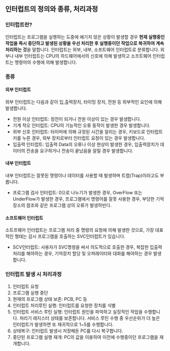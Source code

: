 ## 인터럽트의 정의와 종류, 처리과정

### 인터럽트란?

인터럽트는 프로그램을 실행하는 도중에 예기치 않은 상황이 발생할 경우 **현재 실행중인 작업을 즉시 중단하고 발생된 상황을 우선 처리한 후 실행중이던 작업으로 복귀하여 계속 처리하는 것**을 말합니다. 인터럽트는 외부, 내부, 소프트웨어 인터럽트로 분류합니다. 외부나 내부 인터럽트는 CPU의 하드웨어에서의 신호에 의해 발생하고 소프트웨어 인터럽트는 명령어의 수행에 의해 발생합니다.

<!-- more -->

### 종류

#### 외부 인터럽트

외부 인터럽트는 다음과 같이 입,출력장치, 타이밍 장치, 전원 등 외부적인 요인에 의해 발생합니다.

- 전원 이상 인터럽트: 정전이 되거나 전원 이상이 있는 경우 발생합니다.
- 기계 착오 인터럽트: CPU의 기능적인 오류 동작이 발생한 경우 발생합니다.
- 외부 신호 인터럽트: 타이머에 의해 규정된 시간을 알리는 경우, 키보드로 인터럽트 키를 누른 경우, 외부 장치로부터 인터럽트 요청이 있는 경우 발생합니다.
- 입출력 인터럽트: 입출력 Data의 오류나 이상 현상이 발생한 경우, 입출력장치가 데이터의 전송을 요구하거나 전송이 끝났음을 알릴 경우 발생합니다.

#### 내부 인터럽트

내부 인터럽트는 잘못된 명령이나 데이터를 사용할 때 발생하며 트랩(Trap)이라고도 부릅니다.

- 프로그램 검사 인터럽트: 0으로 나누기가 발생한 경우, OverFlow 또는 UnderFlow가 발생한 경우, 프로그램에서 명령어를 잘못 사용한 경우, 부당한 기억장소의 참조와 같은 프로그램 상의 오류가 발생하빈다.

#### 소프트웨어 인터럽트

소트프웨어 인터럽트는 프로그램 처리 중 명령의 요청에 의해 발생한 것으로, 가장 대표적인 형태는 감시 프로그램을 호출하는 SVC인터럽트가 있습니다.

- SCV인터럽트: 사용자가 SVC명령을 써서 의도적으로 호출한 경우, 복잡한 입출력 처리를 해야하는 경우, 기억장치 할당 및 오퍼레이터와 대화를 해야하는 경우 발생합니다.

### 인터럽트 발생 시 처리과정

1. 인터럽트 요청
2. 프로그램 실행 중단
3. 현재의 프로그램 상태 보존: PCB, PC 등
4. 인터럽트 처리루틴 실행: 인터럽트를 요청한 장치를 식별
5. 인터럽트 서비스 루틴 실행: 인터럽트 원인을 파악하고 실징적인 작업을 수행합니다. 처리기 레지스터 상태를 보존합니다. 서비스 루틴 수행 중 우선순위가 더 높은 인터럽트가 발생하면 또 재귀적으로 1~5를 수행합니다.
6. 상태복구: 인터럽트 발생시 저장해둔 PC를 다시 복구합니다.
7. 중단된 프로그램 실행 재개: PC의 값을 이용하여 이전에 수행중이던 프로그램을 재개합니다.

